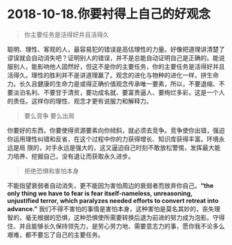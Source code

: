 # 2018-10-18.你要衬得上自己的好观念

> 你主要任务是活得好并且活得久 

聪明、理性、客观的人，最容易犯的错误是高估理性的力量。好像把道理讲清楚了谬误就会自动消失吧？证明别人的错误，并不是总能自动证明自己是正确的。能说服别人，能影响他人固然好，但这不是你的主要任务，你的主要任务是活得好并且活得久。理性的胜利并不是讲道理赢了。观念的进化与物种的进化一样，拼生命力。长久且健康的生命力是或得正确价值观念传承唯一要素，所以，不要退缩、不要淡泊名利、不要甘于清贫，要功成名就、要富贵逼人、要绚烂多彩，这是一个人的责任。这样你的理性、观念才更有说服力和解释力。

> 要么竞争 要么出局

你要好的东西，你要使得资源要素向你倾斜，就必须去竞争。竞争使你出错，强迫你运用理性纠错和反省，在这个过程中你的力获得增长、知识库获得丰富。环境永远是局
限的，对手永远是强大的，这又逼迫自己时刻不敢放松警惕，发挥最大能力培养、挖掘自己，没有退让而获取永久进步。

> 拒绝恐惧和害怕本身

不能指望衰弱者自动消失，更不能因为害怕周边的衰弱者而放弃你自己。**“the only thing we have to fear is fear itself-nameless, unreasoning, unjustified terror, which paralyzes needed efforts to convert retreat into advance.”** 我们不得不害怕的事情是害怕本身，这种害怕是莫名其妙的，丧失理智的，毫无根据的恐惧，这种恐惧使所需要转换后退为前进的努力成为泡影。守得住、并且能够长久保持领先力，是劳心劳力地、需要意志力的事，愿你我不论多么艰难，都不要忘了自己的主要任务。
